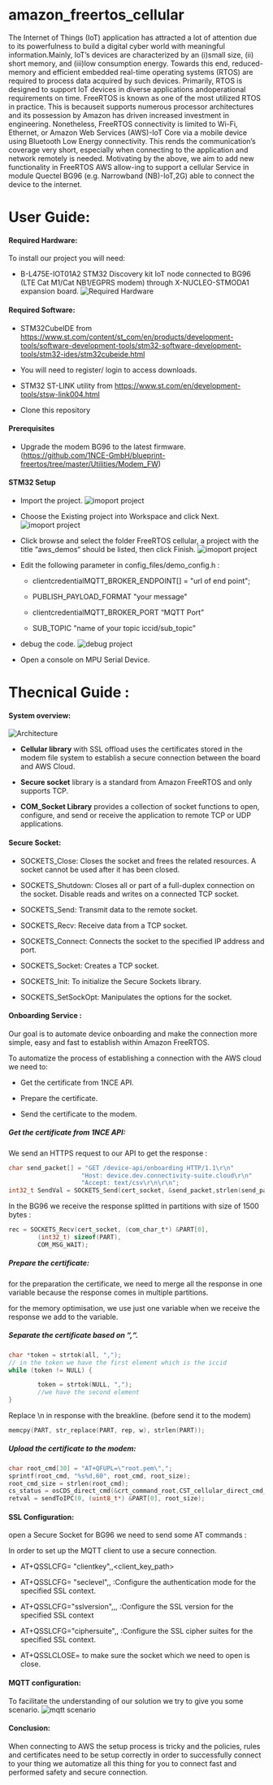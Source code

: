 # amazon_freertos_cellular

 The Internet of Things (IoT) application has attracted a lot of attention due to its powerfulness to build a digital cyber world with meaningful information.Mainly, IoT’s devices are characterized by an (i)small size, (ii) short memory, and (iii)low consumption energy.  Towards this end, reduced-memory and efficient embedded real-time operating systems (RTOS) are required to process data acquired by such devices. Primarily, RTOS is designed to support IoT devices in diverse applications andoperational requirements on time.
FreeRTOS is known as one of the most utilized RTOS in practice. This is becauseit supports numerous processor architectures and its possession by Amazon has driven increased investment in engineering. Nonetheless, FreeRTOS connectivity is limited to Wi-Fi, Ethernet, or Amazon Web Services (AWS)-IoT Core via a mobile device using Bluetooth Low Energy connectivity. This rends the communication’s coverage very short, especially when connecting to the application and network remotely is needed. Motivating by the above, we aim to add new functionality in FreeRTOS AWS allow-ing to support a cellular Service in module Quectel BG96 (e.g. Narrowband (NB)-IoT,2G) able to connect the device to the internet. 
# User Guide: 
#### Required Hardware: 
To install our project you will need:
  - B-L475E-IOT01A2 STM32 Discovery kit IoT node connected to BG96 (LTE Cat M1/Cat NB1/EGPRS modem) through X-NUCLEO-STMODA1 expansion board.
 ![Required Hardware](https://github.com/1NCE-GmbH/blueprint-freertos/tree/master/images/material.png) 
#### Required Software:
   - STM32CubeIDE from https://www.st.com/content/st_com/en/products/development-tools/software-development-tools/stm32-software-development-tools/stm32-ides/stm32cubeide.html
  - You will need to register/ login to access downloads.

  - STM32 ST-LINK utility from https://www.st.com/en/development-tools/stsw-link004.html

  - Clone this repository
   
####  Prerequisites
  - Upgrade the modem BG96 to the latest firmware. (https://github.com/1NCE-GmbH/blueprint-freertos/tree/master/Utilities/Modem_FW)
#### STM32 Setup
  - Import the project.
   ![imoport project](https://github.com/1NCE-GmbH/blueprint-freertos/tree/master/images/import1.png) 
  - Choose the Existing project into Workspace and click Next.
  ![imoport project](https://github.com/1NCE-GmbH/blueprint-freertos/tree/master/images/import2.png)
  - Click browse and select the folder FreeRTOS cellular, a project with the title “aws_demos“ should be listed, then click Finish.
    ![imoport project](https://github.com/1NCE-GmbH/blueprint-freertos/tree/master/images/import3.png)
  -  Edit the following parameter in config_files/demo_config.h : 

     -  clientcredentialMQTT_BROKER_ENDPOINT[] = "url of end point";

     -  PUBLISH_PAYLOAD_FORMAT "your message"

     -  clientcredentialMQTT_BROKER_PORT “MQTT Port”
     -  SUB_TOPIC "name of your topic iccid/sub_topic"
  -  debug the code. 
  ![debug project](https://github.com/1NCE-GmbH/blueprint-freertos/tree/master/images/debug1.png)
  - Open a console on MPU Serial Device.
# Thecnical Guide :
#### System overview:
 ![Architecture](https://github.com/1NCE-GmbH/blueprint-freertos/tree/master/images/architecture.png)
  -  **Cellular library** with SSL offload uses the certificates stored in the modem file system to establish a secure connection between the board and AWS Cloud.

  - **Secure socket** library is a standard from Amazon FreeRTOS and only supports TCP.

  -  **COM_Socket Library** provides a collection of socket functions to open, configure, and send or receive the application to remote TCP or UDP applications.
#### Secure Socket:
  -  SOCKETS_Close: Closes the socket and frees the related resources. A socket cannot be used after it has been closed.

  -  SOCKETS_Shutdown: Closes all or part of a full-duplex connection on the socket. Disable reads and writes on a connected TCP socket.

  -  SOCKETS_Send: Transmit data to the remote socket.

  -  SOCKETS_Recv: Receive data from a TCP socket.

  -  SOCKETS_Connect: Connects the socket to the specified IP address and port.

  -  SOCKETS_Socket: Creates a TCP socket.

  -  SOCKETS_Init: To initialize the Secure Sockets library.

  -  SOCKETS_SetSockOpt: Manipulates the options for the socket.

#### Onboarding Service : 
Our goal is to automate device onboarding and make the connection more simple, easy and fast to establish within Amazon FreeRTOS.

 To automatize the process of establishing a connection with the AWS cloud we need to: 

  -  Get the certificate from 1NCE API. 

  -  Prepare the certificate. 

  -  Send the certificate to the modem. 
 

 ##### Get the certificate from 1NCE API: 
We send an HTTPS request to our API to get the response : 

```c
char send_packet[] = "GET /device-api/onboarding HTTP/1.1\r\n"
					"Host: device.dev.connectivity-suite.cloud\r\n"
					"Accept: text/csv\r\n\r\n";
int32_t SendVal = SOCKETS_Send(cert_socket, &send_packet,strlen(send_packet), NULL);
```
In the BG96 we receive the response splitted in partitions with size of 1500 bytes  :
```c
rec = SOCKETS_Recv(cert_socket, (com_char_t*) &PART[0],
		(int32_t) sizeof(PART),
		COM_MSG_WAIT);
```
##### Prepare the certificate: 

for the preparation the certificate, we need to merge all the response in one variable because the response comes in multiple partitions. 

for the memory optimisation, we use just one variable when we receive the response we add to the variable.

##### Separate the certificate based on “,“.

```c
char *token = strtok(all, ",");
// in the token we have the first element which is the iccid
while (token != NULL) {

		token = strtok(NULL, ",");
		//we have the second element
}
```
Replace \n in response with the breakline. (before send it to the modem)

```c
memcpy(PART, str_replace(PART, rep, w), strlen(PART));
```
##### Upload the certificate to the modem: 

```c
char root_cmd[30] = "AT+QFUPL=\"root.pem\",";
sprintf(root_cmd, "%s%d,60", root_cmd, root_size);
root_cmd_size = strlen(root_cmd);
cs_status = osCDS_direct_cmd(&crt_command_root,CST_cellular_direct_cmd_callback);
retval = sendToIPC(0, (uint8_t*) &PART[0], root_size);
```
#### SSL Configuration:
open a Secure Socket for BG96 we need to send some AT commands : 

In order to set up the MQTT client to use a secure connection.

  -  AT+QSSLCFG= "clientkey",<sslctxID>,<client_key_path>

  -  AT+QSSLCFG= "seclevel",<sslctxID>,<seclevel> :Configure the authentication mode for the specified SSL context.

  -  AT+QSSLCFG="sslversion",,<sslctxID>,<sslversion> :Configure the SSL version for the specified SSL context

  -  AT+QSSLCFG="ciphersuite",<sslctxID>,<ciphersuites> :Configure the SSL cipher suites for the specified SSL context.

  -  AT+QSSLCLOSE=<sslctxID> to make sure the socket which we need to open is close.
#### MQTT configuration: 
To facilitate the understanding of our solution we try to give you some scenario.
 ![mqtt scenario](https://github.com/1NCE-GmbH/blueprint-freertos/tree/master/images/mqtt.png)
#### Conclusion:
When connecting to AWS the setup process is tricky and the policies, rules and certificates need to be setup correctly in order to successfully connect to your thing we automatize all this thing for you to connect fast and performed safety and secure connection.